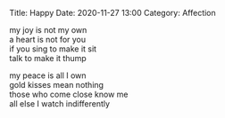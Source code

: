 Title: Happy
Date: 2020-11-27 13:00
Category: Affection

my joy is not my own  
a heart is not for you  
if you sing to make it sit  
talk to make it thump

my peace is all I own  
gold kisses mean nothing  
those who come close know me  
all else I watch indifferently

